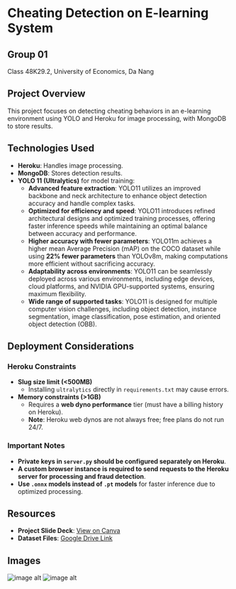 # Cheating Detection on E-learning System

## Group 01  
Class 48K29.2, University of Economics, Da Nang

## Project Overview
This project focuses on detecting cheating behaviors in an e-learning environment using YOLO and Heroku for image processing, with MongoDB to store results.

## Technologies Used
- **Heroku**: Handles image processing.
- **MongoDB**: Stores detection results.
- **YOLO 11 (Ultralytics)** for model training:
  - **Advanced feature extraction**: YOLO11 utilizes an improved backbone and neck architecture to enhance object detection accuracy and handle complex tasks.
  - **Optimized for efficiency and speed**: YOLO11 introduces refined architectural designs and optimized training processes, offering faster inference speeds while maintaining an optimal balance between accuracy and performance.
  - **Higher accuracy with fewer parameters**: YOLO11m achieves a higher mean Average Precision (mAP) on the COCO dataset while using **22% fewer parameters** than YOLOv8m, making computations more efficient without sacrificing accuracy.
  - **Adaptability across environments**: YOLO11 can be seamlessly deployed across various environments, including edge devices, cloud platforms, and NVIDIA GPU-supported systems, ensuring maximum flexibility.
  - **Wide range of supported tasks**: YOLO11 is designed for multiple computer vision challenges, including object detection, instance segmentation, image classification, pose estimation, and oriented object detection (OBB).

## Deployment Considerations
### Heroku Constraints
- **Slug size limit (<500MB)**
  - Installing `ultralytics` directly in `requirements.txt` may cause errors.
- **Memory constraints (>1GB)**
  - Requires a **web dyno performance** tier (must have a billing history on Heroku).
  - **Note**: Heroku web dynos are not always free; free plans do not run 24/7.

### Important Notes
- **Private keys in `server.py` should be configured separately on Heroku**.
- **A custom browser instance is required to send requests to the Heroku server for processing and fraud detection**.
- **Use `.onnx` models instead of `.pt` models** for faster inference due to optimized processing.

## Resources
- **Project Slide Deck**: [View on Canva](https://www.canva.com/design/DAGZCwukvYs/hKtLQSynDBiaWM8Xj-Umlg/edit)
- **Dataset Files**: [Google Drive Link](https://drive.google.com/drive/folders/1yMAa2kS8hEY1qugx7as4dGPG1D0FjM3F?fbclid=IwY2xjawIerl1leHRuA2FlbQIxMAABHW9L6700nEN5Esi9TODyXAvM-luxcjDGrG4KSsl9ISXdu87Te4eZRYcNVQ_aem_jwrchz3NcqmGykHgcTlAaw)

## Images
![image alt](https://github.com/NguyenVuDataMind/Cheating-Detection/blob/0309f27b967ed57597deced2c155e535571a27cc/gian%20l%E1%BA%ADn.png)
![image alt]()




